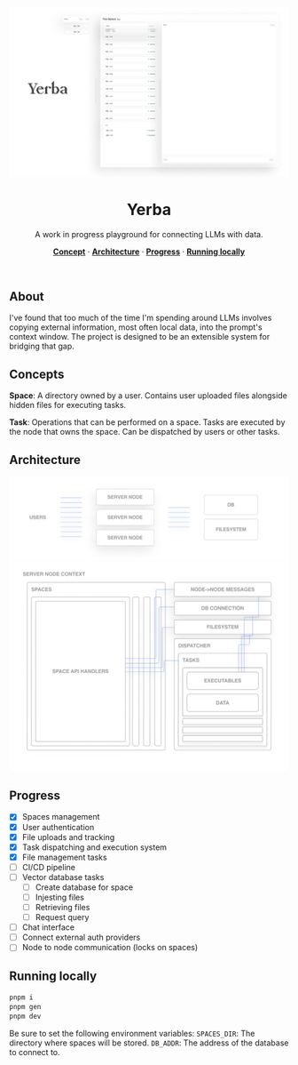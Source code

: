   <img  src="./.readme/cover.png">
  <h1 align="center">Yerba</h1>

<p align="center">
  A work in progress playground for connecting LLMs with data.
</p>

<p align="center">
  <a href="#concepts"><strong>Concept</strong></a> ·
  <a href="#Architecture"><strong>Architecture</strong></a> ·
  <a href="#deploy-your-own"><strong>Progress</strong></a> ·
  <a href="#running-locally"><strong>Running locally</strong></a>
</p>
<br/>

## About

I've found that too much of the time I'm spending around LLMs involves copying external information, most often local data, into the prompt's context window. The project is designed to be an extensible system for bridging that gap.

## Concepts

**Space**: A directory owned by a user. Contains user uploaded files alongside hidden files for executing tasks.

**Task**: Operations that can be performed on a space. Tasks are executed by the node that owns the space. Can be dispatched by users or other tasks.

## Architecture

  <img  src="./.readme/overview-diagram.png">
  <img  src="./.readme/node-context-diagram.png">

## Progress

- [x] Spaces management
- [x] User authentication
- [x] File uploads and tracking
- [x] Task dispatching and execution system
- [x] File management tasks
- [ ] CI/CD pipeline
- [ ] Vector database tasks
  - [ ] Create database for space
  - [ ] Injesting files
  - [ ] Retrieving files
  - [ ] Request query
- [ ] Chat interface
- [ ] Connect external auth providers
- [ ] Node to node communication (locks on spaces)

## Running locally

```bash
pnpm i
pnpm gen
pnpm dev
```

Be sure to set the following environment variables:
`SPACES_DIR`: The directory where spaces will be stored.
`DB_ADDR`: The address of the database to connect to.
